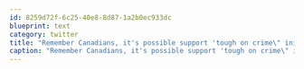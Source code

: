 ```yaml
---
id: 8259d72f-6c25-40e8-8d87-1a2b0ec933dc
blueprint: text
category: twitter
title: "Remember Canadians, it's possible support 'tough on crime\" initiatives but not support Bill C-10"
caption: "Remember Canadians, it's possible support 'tough on crime\" initiatives but not support Bill C-10"
---
```

